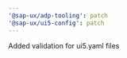 ```yaml
---
'@sap-ux/adp-tooling': patch
'@sap-ux/ui5-config': patch
---
```


Added validation for ui5.yaml files
